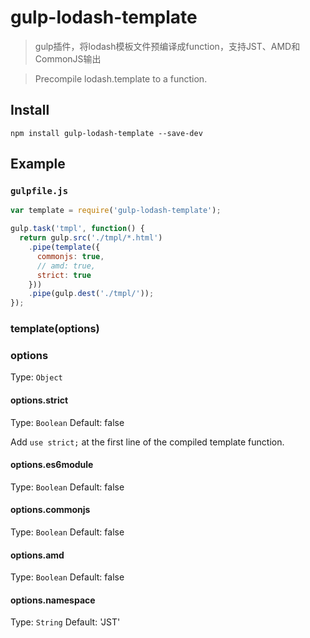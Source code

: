 gulp-lodash-template
====================

> gulp插件，将lodash模板文件预编译成function，支持JST、AMD和CommonJS输出

> Precompile lodash.template to a function.

## Install
```
npm install gulp-lodash-template --save-dev
```

## Example
### `gulpfile.js`
```js
var template = require('gulp-lodash-template');

gulp.task('tmpl', function() {
  return gulp.src('./tmpl/*.html')
    .pipe(template({
      commonjs: true,
      // amd: true,
      strict: true
    }))
    .pipe(gulp.dest('./tmpl/'));
});
```

### template(options)

### options

Type: `Object`

#### options.strict
Type: `Boolean`
Default: false

Add `use strict;` at the first line of the compiled template function.

#### options.es6module
Type: `Boolean`
Default: false

#### options.commonjs
Type: `Boolean`
Default: false

#### options.amd
Type: `Boolean`
Default: false

#### options.namespace
Type: `String`
Default: 'JST'
